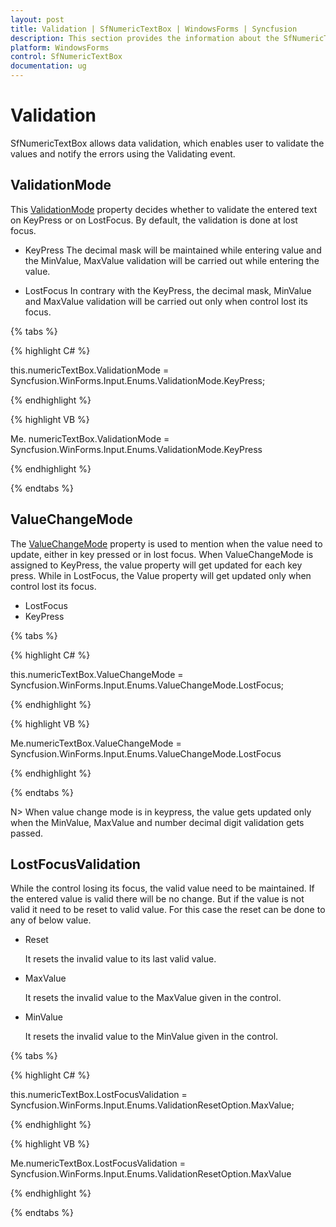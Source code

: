 ```yaml
---
layout: post
title: Validation | SfNumericTextBox | WindowsForms | Syncfusion
description: This section provides the information about the SfNumericTextBox validation.
platform: WindowsForms
control: SfNumericTextBox
documentation: ug
---
```


# Validation

SfNumericTextBox allows data validation, which enables user to validate the values and notify the errors using the Validating event.

## ValidationMode

This [ValidationMode](https://help.syncfusion.com/cr/windowsforms/Syncfusion.SfInput.WinForms~Syncfusion.WinForms.Input.SfNumericTextBox~ValidationMode.html) property decides whether to validate the entered text on KeyPress or on LostFocus. By default, the validation is done at lost focus.

*	KeyPress
    The decimal mask will be maintained while entering value and the MinValue, MaxValue validation will be carried out while entering the value.

*	LostFocus
    In contrary with the KeyPress, the decimal mask, MinValue and MaxValue validation will be carried out only when control lost its focus.

{% tabs %}

{% highlight C# %}

this.numericTextBox.ValidationMode = Syncfusion.WinForms.Input.Enums.ValidationMode.KeyPress;

{% endhighlight %}

{% highlight VB %}

Me. numericTextBox.ValidationMode = Syncfusion.WinForms.Input.Enums.ValidationMode.KeyPress

{% endhighlight %}

{% endtabs %}

## ValueChangeMode

The [ValueChangeMode](https://help.syncfusion.com/cr/windowsforms/Syncfusion.SfInput.WinForms~Syncfusion.WinForms.Input.SfNumericTextBox~ValueChangeMode.html) property is used to mention when the value need to update, either in key pressed or in lost focus. When ValueChangeMode is assigned to KeyPress, the value property will get updated for each key press. While in LostFocus, the Value property will get updated only when control lost its focus.

*	LostFocus
*	KeyPress

{% tabs %}

{% highlight C# %}

this.numericTextBox.ValueChangeMode = Syncfusion.WinForms.Input.Enums.ValueChangeMode.LostFocus;

{% endhighlight %}

{% highlight VB %}

Me.numericTextBox.ValueChangeMode = Syncfusion.WinForms.Input.Enums.ValueChangeMode.LostFocus

{% endhighlight %}

{% endtabs %}

N> When value change mode is in keypress, the value gets updated only when the MinValue, MaxValue and number decimal digit validation gets passed.

## LostFocusValidation

While the control losing its focus, the valid value need to be maintained. If the entered value is valid there will be no change. But if the value is not valid it need to be reset to valid value. For this case the reset can be done to any of below value.

*	Reset

    It resets the invalid value to its last valid value.

*	MaxValue

    It resets the invalid value to the MaxValue given in the control.

*	MinValue

    It resets the invalid value to the MinValue given in the control.

{% tabs %}

{% highlight C# %}

this.numericTextBox.LostFocusValidation = Syncfusion.WinForms.Input.Enums.ValidationResetOption.MaxValue;

{% endhighlight %}

{% highlight VB %}

Me.numericTextBox.LostFocusValidation = Syncfusion.WinForms.Input.Enums.ValidationResetOption.MaxValue

{% endhighlight %}

{% endtabs %}
